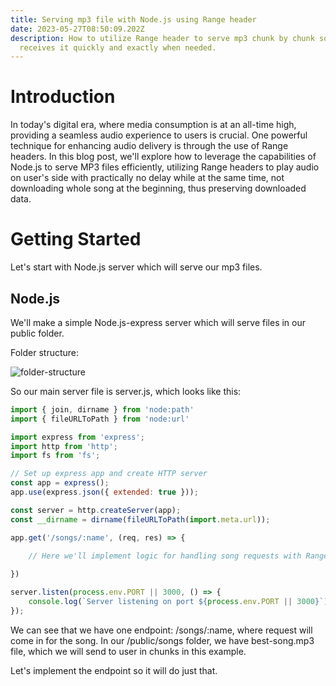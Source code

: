 ```yaml
---
title: Serving mp3 file with Node.js using Range header
date: 2023-05-27T08:50:09.202Z
description: How to utilize Range header to serve mp3 chunk by chunk so user
  receives it quickly and exactly when needed.
---
```

# I﻿ntroduction

In today's digital era, where media consumption is at an all-time high, providing a seamless audio experience to users is crucial. One powerful technique for enhancing audio delivery is through the use of Range headers. In this blog post, we'll explore how to leverage the capabilities of Node.js to serve MP3 files efficiently, utilizing Range headers to play audio on user's side with practically no delay while at the same time, not downloading whole song at the beginning, thus preserving downloaded data.

# G﻿etting Started

L﻿et's start with Node.js server which will serve our mp3 files.

## N﻿ode.js

W﻿e'll make a simple Node.js-express server which will serve files in our public folder.

F﻿older structure:

![folder-structure](/img/structure.jpg "Folder Structure")

S﻿o our main server file is server.js, which looks like this:

```javascript
import { join, dirname } from 'node:path'
import { fileURLToPath } from 'node:url'

import express from 'express';
import http from 'http';
import fs from 'fs';

// Set up express app and create HTTP server
const app = express();
app.use(express.json({ extended: true }));

const server = http.createServer(app);
const __dirname = dirname(fileURLToPath(import.meta.url));

app.get('/songs/:name', (req, res) => {
   
    // Here we'll implement logic for handling song requests with Range header

})

server.listen(process.env.PORT || 3000, () => {
    console.log(`Server listening on port ${process.env.PORT || 3000}`);
});
```

W﻿e can see that we have one endpoint: /songs/:name, where request will come in for the song. In our /public/songs folder, we have best-song.mp3 file, which we will send to user in chunks in this example.

Let's implement the endpoint so it will do just that.
